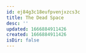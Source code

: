```yaml
---
id: ej84g3c18eufpvenjxzcs3c
title: The Dead Space
desc: ''
updated: 1666884911426
created: 1666884911426
isDir: false
---
```

